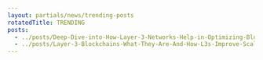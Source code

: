 ```yaml
---
layout: partials/news/trending-posts
rotatedTitle: TRENDING
posts:
  - ../posts/Deep-Dive-into-How-Layer-3-Networks-Help-in-Optimizing-Blockchain-Scalability.md
  - ../posts/Layer-3-Blockchains-What-They-Are-And-How-L3s-Improve-Scalability.md
---
```


